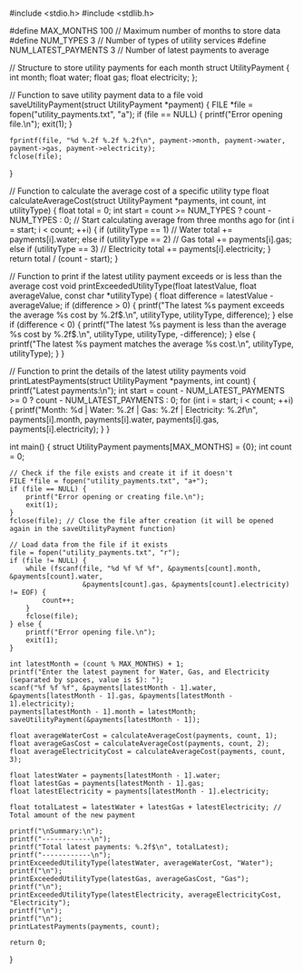 #include <stdio.h>
#include <stdlib.h>

#define MAX_MONTHS 100 // Maximum number of months to store data
#define NUM_TYPES 3    // Number of types of utility services
#define NUM_LATEST_PAYMENTS 3 // Number of latest payments to average

// Structure to store utility payments for each month
struct UtilityPayment {
    int month;
    float water;
    float gas;
    float electricity;
};

// Function to save utility payment data to a file
void saveUtilityPayment(struct UtilityPayment *payment) {
    FILE *file = fopen("utility_payments.txt", "a");
    if (file == NULL) {
        printf("Error opening file.\n");
        exit(1);
    }

    fprintf(file, "%d %.2f %.2f %.2f\n", payment->month, payment->water, payment->gas, payment->electricity);
    fclose(file);
}

// Function to calculate the average cost of a specific utility type
float calculateAverageCost(struct UtilityPayment *payments, int count, int utilityType) {
    float total = 0;
    int start = count >= NUM_TYPES ? count - NUM_TYPES : 0; // Start calculating average from three months ago
    for (int i = start; i < count; ++i) {
        if (utilityType == 1) // Water
            total += payments[i].water;
        else if (utilityType == 2) // Gas
            total += payments[i].gas;
        else if (utilityType == 3) // Electricity
            total += payments[i].electricity;
    }
    return total / (count - start);
}

// Function to print if the latest utility payment exceeds or is less than the average cost
void printExceededUtilityType(float latestValue, float averageValue, const char *utilityType) {
    float difference = latestValue - averageValue;
    if (difference > 0) {
        printf("The latest %s payment exceeds the average %s cost by %.2f$.\n", utilityType, utilityType, difference);
    } else if (difference < 0) {
        printf("The latest %s payment is less than the average %s cost by %.2f$.\n", utilityType, utilityType, -difference);
    } else {
        printf("The latest %s payment matches the average %s cost.\n", utilityType, utilityType);
    }
}

// Function to print the details of the latest utility payments
void printLatestPayments(struct UtilityPayment *payments, int count) {
    printf("Latest payments:\n");
    int start = count - NUM_LATEST_PAYMENTS >= 0 ? count - NUM_LATEST_PAYMENTS : 0;
    for (int i = start; i < count; ++i) {
        printf("Month: %d | Water: %.2f | Gas: %.2f | Electricity: %.2f\n", payments[i].month,
               payments[i].water, payments[i].gas, payments[i].electricity);
    }
}

int main() {
    struct UtilityPayment payments[MAX_MONTHS] = {0};
    int count = 0;

    // Check if the file exists and create it if it doesn't
    FILE *file = fopen("utility_payments.txt", "a+");
    if (file == NULL) {
        printf("Error opening or creating file.\n");
        exit(1);
    }
    fclose(file); // Close the file after creation (it will be opened again in the saveUtilityPayment function)

    // Load data from the file if it exists
    file = fopen("utility_payments.txt", "r");
    if (file != NULL) {
        while (fscanf(file, "%d %f %f %f", &payments[count].month, &payments[count].water,
                      &payments[count].gas, &payments[count].electricity) != EOF) {
            count++;
        }
        fclose(file);
    } else {
        printf("Error opening file.\n");
        exit(1);
    }

    int latestMonth = (count % MAX_MONTHS) + 1;
    printf("Enter the latest payment for Water, Gas, and Electricity (separated by spaces, value is $): ");
    scanf("%f %f %f", &payments[latestMonth - 1].water, &payments[latestMonth - 1].gas, &payments[latestMonth - 1].electricity);
    payments[latestMonth - 1].month = latestMonth;
    saveUtilityPayment(&payments[latestMonth - 1]);

    float averageWaterCost = calculateAverageCost(payments, count, 1);
    float averageGasCost = calculateAverageCost(payments, count, 2);
    float averageElectricityCost = calculateAverageCost(payments, count, 3);

    float latestWater = payments[latestMonth - 1].water;
    float latestGas = payments[latestMonth - 1].gas;
    float latestElectricity = payments[latestMonth - 1].electricity;

    float totalLatest = latestWater + latestGas + latestElectricity; // Total amount of the new payment

    printf("\nSummary:\n");
    printf("------------\n");
    printf("Total latest payments: %.2f$\n", totalLatest);
    printf("------------\n");
    printExceededUtilityType(latestWater, averageWaterCost, "Water");
    printf("\n");
    printExceededUtilityType(latestGas, averageGasCost, "Gas");
    printf("\n");
    printExceededUtilityType(latestElectricity, averageElectricityCost, "Electricity");
    printf("\n");
    printf("\n");
    printLatestPayments(payments, count);

    return 0;
}
